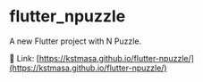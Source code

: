 # flutter_npuzzle

A new Flutter project with N Puzzle.

🔗 Link: [https://kstmasa.github.io/flutter-npuzzle/](https://kstmasa.github.io/flutter-npuzzle/)
